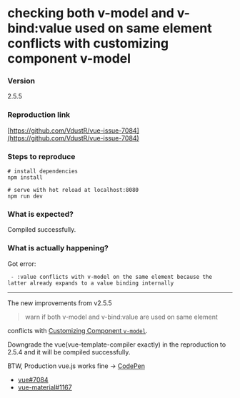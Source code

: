 # checking both v-model and v-bind:value used on same element conflicts with customizing component v-model

### Version

2.5.5

### Reproduction link

[https://github.com/VdustR/vue-issue-7084](https://github.com/VdustR/vue-issue-7084)

### Steps to reproduce

```text
# install dependencies
npm install

# serve with hot reload at localhost:8080
npm run dev
```

### What is expected?

Compiled successfully.

### What is actually happening?

Got error:

```text
 - :value conflicts with v-model on the same element because the latter already expands to a value binding internally
```

---
The new improvements from v2.5.5

> warn if both v-model and v-bind:value are used on same element

conflicts with [Customizing Component `v-model`](https://vuejs.org/v2/guide/components.html#Customizing-Component-v-model).

Downgrade the vue(vue-template-compiler exactly) in the reproduction to 2.5.4 and it will be compiled successfully.

BTW,
Production vue.js works fine -> [CodePen](https://codepen.io/VdustR/pen/vWpOvv)

* [vue#7084](https://github.com/vuejs/vue/issues/7084)
* [vue-material#1167](https://github.com/vuematerial/vue-material/issues/1167)
